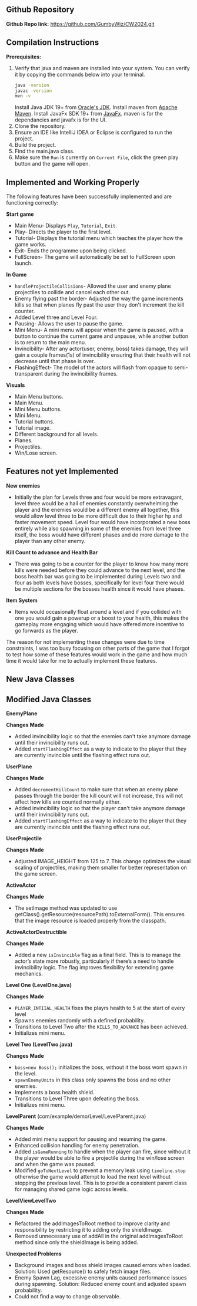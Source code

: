 ## Github Repository

**Github Repo link:** https://github.com/GumbyWiz/CW2024.git

## Compilation Instructions

**Prerequisites:**

1. Verify that java and maven are installed into your system.
   You can verify it by copying the commands below into your terminal.
   ```bash
   java -version
   javac -version
   mvn -v
   ```
   Install Java JDK 19+ from [Oracle's JDK](https://www.oracle.com/java/technologies/javase/jdk17-archive-downloads.html).
   Install maven from [Apache Maven](https://maven.apache.org/download.cgi).
   Install JavaFx SDK 19+ from [JavaFx](https://openjfx.io/).
   maven is for the dependancies and javafx is for the UI.
2. Clone the repository.
3. Ensure an IDE like IntelliJ IDEA or Eclipse is configured to run the project.
4. Build the project.
5. Find the main.java class.
6. Make sure the `Run` is currently on `Current File`, click the green play button and the game will open.

## Implemented and Working Properly
The following features have been successfully implemented and are functioning correctly:

**Start game**
- Main Menu- Displays `Play`, `Tutorial`, `Exit`.
- Play- Directs the player to the first level.
- Tutorial- Displays the tutorial menu which teaches the player how the game works.
- Exit- Ends the programme upon being clicked.
- FullScreen- The game will automatically be set to FullScreen upon launch.

**In Game**
- `handleProjectileCollisions`- Allowed the user and enemy plane projectiles to collide and cancel each other out.
- Enemy flying past the border- Adjusted the way the game increments kills so that when planes fly past the user they don't increment the kill counter.
- Added Level three and Level Four.
- Pausing- Allows the user to pause the game.
- Mini Menu- A mini menu will appear when the game is paused, with a button to continue the current game and unpause, while another button is to return to the main menu.
- Invincibility- After any actor(user, enemy, boss) takes damage, they will gain a couple frames(1s) of invincibility ensuring that their health will not decrease until that phase is over.
- FlashingEffect- The model of the actors will flash from opaque to semi-transparent during the invincibility frames.

**Visuals**
- Main Menu buttons.
- Main Menu.
- Mini Menu buttons.
- Mini Menu.
- Tutorial buttons.
- Tutorial image.
- Different background for all levels.
- Planes.
- Projectiles.
- Win/Lose screen.

## Features not yet Implemented

**New enemies**
- Initially the plan for Levels three and four would be more extravagant, level three would be a hail of enemies constantly overwhelming the player and the enemies would be a different enemy all together, this would allow level three to be more difficult due to their higher hp and faster movement speed.
Level four would have incorporated a new boss entirely while also spawning in some of the enemies from level three itself, the boss would have different phases and do more damage to the player than any other enemy.

**Kill Count to advance and Health Bar**
- There was going to be a counter for the player to know how many more kills were needed before they could advance to the next level, and the boss health bar was going to be implemented during Levels two and four as both levels have bosses, specifically for level four there would be multiple sections for the bosses health since it would have phases.

**Item System**
- Items would occasionally float around a level and if you collided with one you would gain a powerup or a boost to your health, this makes the gameplay more engaging which would have offered more incentive to go forwards as the player.

The reason for not implementing these changes were due to time constraints, I was too busy focusing on other parts of the game that I forgot to test how some of these features would work in the game and how much time it would take for me to actually implement these features.

## New Java Classes


## Modified Java Classes

**EnemyPlane**

**Changes Made**
- Added invincibility logic so that the enemies can't take anymore damage until their invincibility runs out.
- Added `startFlashingEffect` as a way to indicate to the player that they are currently invincible until the flashing effect runs out.

**UserPlane**

**Changes Made**
- Added `decrementKillCount` to make sure that when an enemy plane passes through the border the kill count will not increase, this will not affect how kills are counted normally either.
- Added invincibility logic so that the player can't take anymore damage until their invincibility runs out.
- Added `startFlashingEffect` as a way to indicate to the player that they are currently invincible until the flashing effect runs out.

**UserProjectile**

**Changes Made**
- Adjusted IMAGE_HEIGHT from 125 to 7. This change optimizes the visual scaling of projectiles, making them smaller for better representation on the game screen.

**ActiveActor**

**Changes Made**
- The setImage method was updated to use getClass().getResource(resourcePath).toExternalForm(). This ensures that the image resource is loaded properly from the classpath.

**ActiveActorDestructible**

**Changes Made**
- Added a new `isInvincible` flag as a final field. This is to manage the actor’s state more robustly, particularly if there’s a need to handle invincibility logic. The flag improves flexibility for extending game mechanics.



**Level One (LevelOne.java)**

**Changes Made**
- `PLAYER_INTIIAL_HEALTH` fixes the playrs health to 5 at the start of every level
- Spawns enemies randomly with a defined probability.
- Transitions to Level Two after the `KILLS_TO_ADVANCE` has been achieved.
- Initializes mini menu.

**Level Two (LevelTwo.java)**

**Changes Made**
- `boss=new Boss();` initializes the boss, without it the boss wont spawn in the level.
- `spawnEnemyUnits` in this class only spawns the boss and no other enemies.
- Implements a boss health shield.
- Transitions to Level Three upon defeating the boss.
- Initializes mini menu.


**LevelParent** (com/example/demo/Level/LevelParent.java)

**Changes Made**
- Added mini menu support for pausing and resuming the game.
- Enhanced collision handling for enemy penetration.
- Added `isGameRunning` to handle when the player can fire, since without it the player would be able to fire a projectile during the win/lose screen and when the game was paused.
- Modified `goToNextLevel` to prevent a memory leak using `timeline.stop` otherwise the game would attempt to load the next level without stopping the previous level. This is to provide a consistent parent class for managing shared game logic across levels.

**LevelViewLevelTwo**

**Changes Made**
- Refactored the addImagesToRoot method to improve clarity and responsibility by restricting it to adding only the shieldImage.
- Removed unnecessary use of addAll in the original addImagesToRoot method since only the shieldImage is being added.

**Unexpected Problems**

- Background images and boss shield images caused errors when loaded.
Solution: Used getResource() to safely fetch image files.
- Enemy Spawn Lag, excessive enemy units caused performance issues during spawning.
Solution: Reduced enemy count and adjusted spawn probability.
- Could not find a way to change observable.




